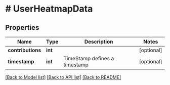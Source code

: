 # # UserHeatmapData

## Properties

Name | Type | Description | Notes
------------ | ------------- | ------------- | -------------
**contributions** | **int** |  | [optional]
**timestamp** | **int** | TimeStamp defines a timestamp | [optional]

[[Back to Model list]](../../README.md#models) [[Back to API list]](../../README.md#endpoints) [[Back to README]](../../README.md)
